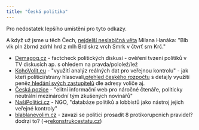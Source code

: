 ```yaml
---
title: "Česká politika"
---
```

Pro nedostatek lepšího umístění pro tyto odkazy.

A když už jsme u těch Čech, [nejdelší neslabičná věta](http://zpravy.idnes.cz/v-pelhrimove-byla-predstavena-nejdelsi-ceska-veta-ze-souhlasek-pv3-/domaci.aspx?c=A130821_124105_jihlava-zpravy_mv) Milana Hanáka: "Blb vlk pln žbrnd zdrhl hrd z mlh Brd skrz vrch Smrk v čtvrť srn Krč."

* [Demagog.cz](http://demagog.cz) - factcheck politických diskusí - ověření tvzení politiků v TV diskusích ap. s ohledem na pravda/pololež/lež
* [KohoVolit.eu](http://kohovolit.eu/) - "využití analýz reálných dat pro veřejnou kontrolu" - jak kteří politici/strany hlasovali,[přehled českého rozpočtu](http://budovanistatu.cz/) s detajly využití peněz,[hledání svých zastupitelů](http://napistejim.cz/) dle adresy voliče aj.
* [Česká pozice](http://www.ceskapozice.cz/) - "elitní informační web pro náročné čtenáře, politicky neutrální mezinárodní tým zkušených novinářů"
* [NašiPolitici.cz](http://www.nasipolitici.cz/) - NGO, "databáze politiků a lobbistů jako nástroj jejich veřejné kontroly"
* [blablanevolim.cz](http://blablanevolim.cz/) - zavazi se politici prosadit 8 protikorupcnich pravidel? dodrzi to? (->[rekonstrukcestatu.cz](http://rekonstrukcestatu.cz/))
